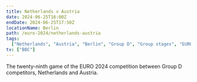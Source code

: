 ```yaml
---
title: Netherlands v Austria
date: 2024-06-25T16:00Z
endDate: 2024-06-25T17:50Z
locationName: Berlin
path: /euro-2024/netherlands-austria
tags:
  ["Netherlands", "Austria", "Berlin", "Group D", "Group stages", "EURO 2024"]
tv: ["BBC"]
---
```


The twenty-ninth game of the EURO 2024 competition between Group D competitors, Netherlands and Austria.

